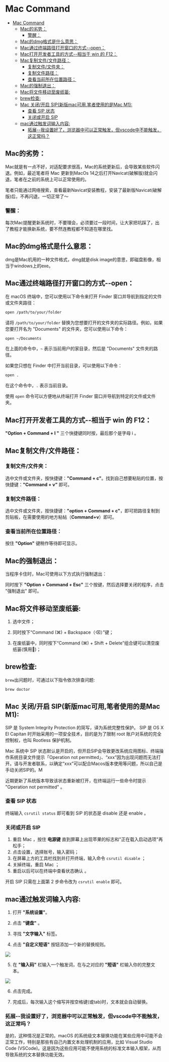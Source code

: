 # Mac Command
- [Mac Command](#mac-command)
  - [Mac的劣势：](#mac的劣势)
    - [警醒：](#警醒)
  - [Mac的dmg格式是什么意思：](#mac的dmg格式是什么意思)
  - [Mac通过终端路径打开窗口的方式--open：](#mac通过终端路径打开窗口的方式--open)
  - [Mac打开开发者工具的方式--相当于 win 的 F12：](#mac打开开发者工具的方式--相当于-win-的-f12)
  - [Mac复制文件/文件路径：](#mac复制文件文件路径)
    - [复制文件/文件夹：](#复制文件文件夹)
    - [复制文件路径：](#复制文件路径)
    - [查看当前所在位置路径：](#查看当前所在位置路径)
  - [Mac的强制退出：](#mac的强制退出)
  - [Mac将文件移动至废纸篓:](#mac将文件移动至废纸篓)
  - [brew检查:](#brew检查)
  - [Mac 关闭/开启 SIP(新版mac可用,笔者使用的是Mac M1):](#mac-关闭开启-sip新版mac可用笔者使用的是mac-m1)
    - [查看 SIP 状态](#查看-sip-状态)
    - [关闭或开启 SIP](#关闭或开启-sip)
  - [mac通过触发词输入内容:](#mac通过触发词输入内容)
    - [拓展--我设置好了，浏览器中可以正常触发，但vscode中不能触发，这正常吗？](#拓展--我设置好了浏览器中可以正常触发但vscode中不能触发这正常吗)

## Mac的劣势：

Mac就是有一点不好，对适配要求很高，Mac的系统更新后，会导致某些软件闪退。例如，最近笔者将 Mac 更新到MacOs 14之后打开Navicat(破解版)就会闪退，笔者在之前的系统上可以正常使用的。<br>

笔者只能通过网络搜索，查看最新Navicat安装教程，安装了最新版Navicat(破解版)后，不再闪退，一切正常了～<br>

### 警醒：

每次Mac提醒更新系统时，不要理会，必须要过一段时间，让大家把坑踩了，出了教程才能换新系统，要不然连教程都不知道在哪里找。<br>

## Mac的dmg格式是什么意思：

dmg是Mac机用的一种文件格式，dmg就是disk image的意思，即磁盘影像，相当于windows上的exe。<br>

## Mac通过终端路径打开窗口的方式--open：

在 macOS 终端中，您可以使用以下命令来打开 Finder 窗口并导航到指定的文件或文件夹路径：<br>

```bash
open /path/to/your/folder
```

请将 `/path/to/your/folder` 替换为您想要打开的文件夹的实际路径。例如，如果您要打开名为 "Documents" 的文件夹，您可以使用以下命令：<br>

```bash
open ~/Documents
```

在上面的命令中，`~` 表示当前用户的家目录，然后是 "Documents" 文件夹的路径。<br>

如果您只想在 Finder 中打开当前目录，可以使用以下命令：<br>

```bash
open .
```

在这个命令中，`.` 表示当前目录。<br>

使用 `open` 命令可以方便地从终端打开 Finder 窗口并导航到特定的文件或文件夹。<br>


## Mac打开开发者工具的方式--相当于 win 的 F12：

**"Option + Command + I "** 三个快捷键同时按，最后那个是字母 i 。<br>


## Mac复制文件/文件路径：

### 复制文件/文件夹：

选中文件或文件夹，按快捷键：**"Command + c"**。找到自己想要粘贴的位置，按快捷键：**"Command + v"** 即可。<br>


### 复制文件路径：

选中文件或文件夹，按快捷键：**"option + Command + c"**，即可把路径复制到剪贴板，在需要使用的地方粘帖（**Command+v**）即可。<br>

### 查看当前所在位置路径：

按住 **"Option"** 键稍作等待即可显示。<br>

## Mac的强制退出：

当程序卡住时，Mac可使用以下方式执行强制退出：<br>

同时按下 **"Option + Command + Esc"** 三个按键，然后选择要关闭的程序，点击 "强制退出" 即可。<br>


## Mac将文件移动至废纸篓:

1. 选中文件；
   
2. 同时按下“Command (⌘) + Backspace（⌫）”键；

3. 在废纸篓中，同时按下“Command (⌘) + Shift + Delete”组合键可以清空废纸篓(慎用🚨)；


## brew检查:

`brew`出问题时，可通过以下指令依次排查问题:<br>

```bash
brew doctor
```

## Mac 关闭/开启 SIP(新版mac可用,笔者使用的是Mac M1):

SIP 是 System Integrity Protection 的简写，译为系统完整性保护。 SIP 是 OS X El Capitan 时开始采用的一项安全技术，目的是为了限制 root 账户对系统的完全控制权，也叫 Rootless 保护机制。<br>

Mac 系统中 SIP 状态默认是开启的，但开启SIP会导致更改系统应用图标、终端操作系统目录文件提示「Operation not permitted」、“xxx”因为出现问题而无法打开。请与开发者联系，以确定“xxx”可以配合Macos版本使用等问题，所以自己是手动关闭SIP的。M<br>

近期更新了系统版本导致该状态重新被打开，在终端运行一些命令时提示 "Operation not permitted" 。<br>

### 查看 SIP 状态

终端输入 `csrutil status` 即可看到 SIP 的状态是 disable 还是 enable 。<br>

### 关闭或开启 SIP 

1. 重启 Mac ，按住 **电源键** 直到屏幕上出现苹果的标志和"正在载入启动选项"再松手；
2. 点击设置，选择账号，输入密码；
3. 在屏幕上方的工具栏找到并打开终端，输入命令 `csrutil disable` ；
4. 关掉终端，重启 Mac ；
5. 重启以后可以在终端中查看状态确认 。

开启 SIP 只需在上面第 2 步命令改为 `csrutil enable` 即可。<br>


## mac通过触发词输入内容:

1. 打开 **"系统设置"**。

2. 点击 **"键盘"** 。

3. 寻找 **"文字输入"** 标签。

4. 点击 **"自定义短语"** 按钮添加一个新的替换规则。

![](./mac文本输入.jpg)

5. 在 **"输入码"** 栏输入一个触发词，在与之对应的 **"短语"** 栏输入你的完整文本。

![](./mac触发词.jpg)

6. 点击完成。

7. 完成后，每次输入这个缩写并按空格键(或tab)时，文本就会自动替换。

### 拓展--我设置好了，浏览器中可以正常触发，但vscode中不能触发，这正常吗？

是的，这种情况是正常的。macOS 的系统级文本替换功能在某些应用中可能不会正常工作，特别是那些有自己内置文本处理机制的应用，比如 Visual Studio Code (VSCode)。这是因为这些应用可能不使用系统的标准文本输入框架，从而导致系统的文本替换功能无效。<br>